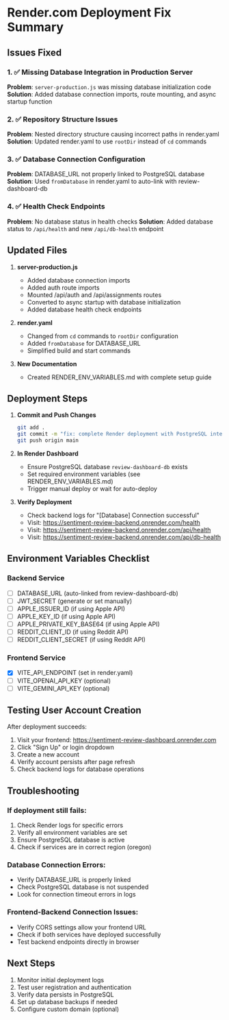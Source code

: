 # Render.com Deployment Fix Summary

## Issues Fixed

### 1. ✅ Missing Database Integration in Production Server
**Problem**: `server-production.js` was missing database initialization code
**Solution**: Added database connection imports, route mounting, and async startup function

### 2. ✅ Repository Structure Issues  
**Problem**: Nested directory structure causing incorrect paths in render.yaml
**Solution**: Updated render.yaml to use `rootDir` instead of `cd` commands

### 3. ✅ Database Connection Configuration
**Problem**: DATABASE_URL not properly linked to PostgreSQL database
**Solution**: Used `fromDatabase` in render.yaml to auto-link with review-dashboard-db

### 4. ✅ Health Check Endpoints
**Problem**: No database status in health checks
**Solution**: Added database status to `/api/health` and new `/api/db-health` endpoint

## Updated Files

1. **server-production.js**
   - Added database connection imports
   - Added auth route imports  
   - Mounted /api/auth and /api/assignments routes
   - Converted to async startup with database initialization
   - Added database health check endpoints

2. **render.yaml**
   - Changed from `cd` commands to `rootDir` configuration
   - Added `fromDatabase` for DATABASE_URL
   - Simplified build and start commands

3. **New Documentation**
   - Created RENDER_ENV_VARIABLES.md with complete setup guide

## Deployment Steps

1. **Commit and Push Changes**
   ```bash
   git add .
   git commit -m "fix: complete Render deployment with PostgreSQL integration"
   git push origin main
   ```

2. **In Render Dashboard**
   - Ensure PostgreSQL database `review-dashboard-db` exists
   - Set required environment variables (see RENDER_ENV_VARIABLES.md)
   - Trigger manual deploy or wait for auto-deploy

3. **Verify Deployment**
   - Check backend logs for "[Database] Connection successful"
   - Visit: https://sentiment-review-backend.onrender.com/health
   - Visit: https://sentiment-review-backend.onrender.com/api/health
   - Visit: https://sentiment-review-backend.onrender.com/api/db-health

## Environment Variables Checklist

### Backend Service
- [ ] DATABASE_URL (auto-linked from review-dashboard-db)
- [ ] JWT_SECRET (generate or set manually)
- [ ] APPLE_ISSUER_ID (if using Apple API)
- [ ] APPLE_KEY_ID (if using Apple API)  
- [ ] APPLE_PRIVATE_KEY_BASE64 (if using Apple API)
- [ ] REDDIT_CLIENT_ID (if using Reddit API)
- [ ] REDDIT_CLIENT_SECRET (if using Reddit API)

### Frontend Service
- [x] VITE_API_ENDPOINT (set in render.yaml)
- [ ] VITE_OPENAI_API_KEY (optional)
- [ ] VITE_GEMINI_API_KEY (optional)

## Testing User Account Creation

After deployment succeeds:

1. Visit your frontend: https://sentiment-review-dashboard.onrender.com
2. Click "Sign Up" or login dropdown
3. Create a new account
4. Verify account persists after page refresh
5. Check backend logs for database operations

## Troubleshooting

### If deployment still fails:
1. Check Render logs for specific errors
2. Verify all environment variables are set
3. Ensure PostgreSQL database is active
4. Check if services are in correct region (oregon)

### Database Connection Errors:
- Verify DATABASE_URL is properly linked
- Check PostgreSQL database is not suspended
- Look for connection timeout errors in logs

### Frontend-Backend Connection Issues:
- Verify CORS settings allow your frontend URL
- Check if both services have deployed successfully
- Test backend endpoints directly in browser

## Next Steps

1. Monitor initial deployment logs
2. Test user registration and authentication
3. Verify data persists in PostgreSQL
4. Set up database backups if needed
5. Configure custom domain (optional)